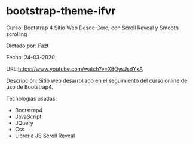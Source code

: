 # bootstrap-theme-ifvr

Curso: Bootstrap 4 Sitio Web Desde Cero, con Scroll Reveal y Smooth scrolling

Dictado por: Fazt

Fecha: 24-03-2020

URL:https://www.youtube.com/watch?v=X8OysJsdYxA

Descripción: Sitio web desarrollado en el seguimiento del curso online de uso de Bootstrap4. 

Tecnologías usadas: 
- Bootstrap4
- JavaScript
- JQuery
- Css
- Libreria JS Scroll Reveal

